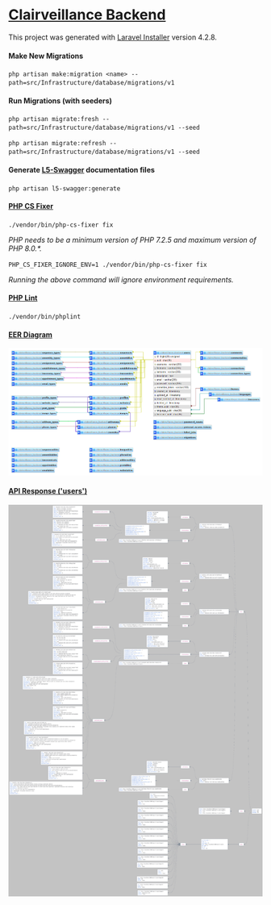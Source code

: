 # [Clairveillance Backend](https://github.com/Clairveillance/clairveillance-backend)

This project was generated with [Laravel Installer](https://github.com/laravel/installer) version 4.2.8.

#### Make New Migrations

`php artisan make:migration <name> --path=src/Infrastructure/database/migrations/v1`

#### Run Migrations (with seeders)

`php artisan migrate:fresh --path=src/Infrastructure/database/migrations/v1 --seed`

`php artisan migrate:refresh --path=src/Infrastructure/database/migrations/v1 --seed`

#### Generate [L5-Swagger](https://github.com/DarkaOnLine/L5-Swagger) documentation files

`php artisan l5-swagger:generate`

#### [PHP CS Fixer](https://github.com/eduarguz/shift-php-cs)

`./vendor/bin/php-cs-fixer fix`

_PHP needs to be a minimum version of PHP 7.2.5 and maximum version of PHP 8.0.\*._

`PHP_CS_FIXER_IGNORE_ENV=1 ./vendor/bin/php-cs-fixer fix`

_Running the above command will ignore environment requirements._

#### [PHP Lint](https://github.com/overtrue/phplint)

`./vendor/bin/phplint`

#### [EER Diagram](https://github.com/Clairveillance/clairveillance-backend/blob/master/EER_diagram_003.png)

![EER Diagram](EER_diagram_003.png "EER Diagram")

#### [API Response ('users')](https://github.com/Clairveillance/clairveillance-backend/blob/master/api_users_002.jpg)

![API Response ('users')](api_users_002.jpg "API Response ('users')")
